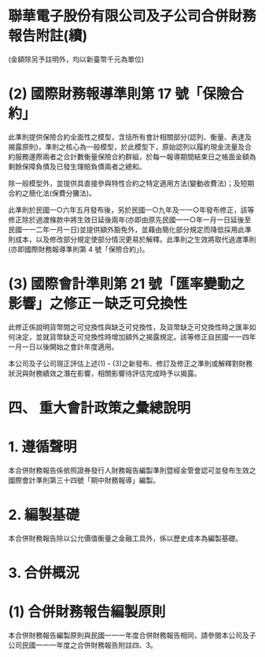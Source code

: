 # 聯華電子股份有限公司及子公司合併財務報告附註(續)

(金額除另予註明外，均以新臺幣千元為單位)

# (2) 國際財務報導準則第 17 號「保險合約」

此準則提供保險合約全面性之模型，含括所有會計相關部分(認列、衡量、表達及揭露原則)，準則之核心為一般模型，於此模型下，原始認列以履約現金流量及合約服務邊際兩者之合計數衡量保險合約群組，於每一報導期間結束日之帳面金額為剩餘保障負債及已發生理賠負債兩者之總和。

除一般模型外，並提供具直接參與特性合約之特定適用方法(變動收費法)；及短期合約之簡化法(保費分攤法)。

此準則於民國一○六年五月發布後，另於民國一○九年及一一○年發布修正，該等修正除於過渡條款中將生效日延後兩年(亦即由原先民國一一○年一月一日延後至民國一一二年一月一日)並提供額外豁免外，並藉由簡化部分規定而降低採用此準則成本，以及修改部分規定使部分情況更易於解釋。此準則之生效將取代過渡準則(亦即國際財務報導準則第 4 號「保險合約」)。

# (3) 國際會計準則第 21 號「匯率變動之影響」之修正－缺乏可兌換性

此修正係說明貨幣間之可兌換性與缺乏可兌換性，及貨幣缺乏可兌換性時之匯率如何決定，並就貨幣缺乏可兌換性時增加額外之揭露規定。該等修正自民國一一四年一月一日以後開始之會計年度適用。

本公司及子公司現正評估上述(1) - (3)之新發布、修訂及修正之準則或解釋對財務狀況與財務績效之潛在影響，相關影響待評估完成時予以揭露。

# 四、 重大會計政策之彙總說明

# 1. 遵循聲明

本合併財務報告係依照證券發行人財務報告編製準則暨經金管會認可並發布生效之國際會計準則第三十四號「期中財務報導」編製。

# 2. 編製基礎

本合併財務報告除以公允價值衡量之金融工具外，係以歷史成本為編製基礎。

# 3. 合併概況

# (1) 合併財務報告編製原則

本合併財務報告編製原則與民國一一一年度合併財務報告相同，請參閱本公司及子公司民國一一一年度之合併財務報告附註四、3。